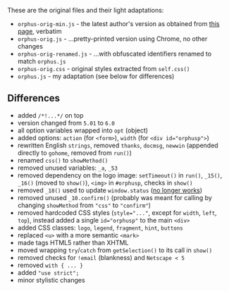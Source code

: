 These are the original files and their light adaptations:

- `orphus-orig-min.js` - the latest author's version as obtained from [this page](http://www.orphus.ru/en/orphus.js?nodownload&email=!rohpsud@lkbar.u), verbatim
- `orphus-orig.js` - ...pretty-printed version using Chrome, no other changes
- `orphus-orig-renamed.js` - ...with obfuscated identifiers renamed to match `orphus.js`
- `orphus-orig.css` - original styles extracted from `self.css()`
- `orphus.js` - my adaptation (see below for differences)

## Differences

- added `/*!...*/` on top
- version changed from `5.01` to `6.0`
- all option variables wrapped into `opt` (object)
- added options: `action` (for `<form>`), `width` (for `<div id="orphusp">`)
- rewritten English `strings`, removed `thanks`, `docmsg`, `newwin` (appended directly to `gohome`, removed from `run()`)
- renamed `css()` to `showMethod()`
- removed unused variables: `_a`, `_53`
- removed dependency on the logo image: `setTimeout()` in `run()`, `_15()`, `_16()` (moved to `show()`), `<img>` in `#orphusp`, checks in `show()`
- removed `_18()` used to update `window.status` ([no longer works](https://developer.mozilla.org/en-US/docs/Web/API/Window/status))
- removed unused `_10.confirm()` (probably was meant for calling by changing `showMethod` from `"css"` to `"confirm"`)
- removed hardcoded CSS styles (`style="..."`, except for `width`, `left`, `top`), instead added a single `id="orphusp"` to the main `<div>`
- added CSS classes: `logo`, `legend`, `fragment`, `hint`, `buttons`
- replaced `<u>` with a more semantic `<mark>`
- made tags HTML5 rather than XHTML
- moved wrapping `try`/`catch` from `getSelection()` to its call in `show()`
- removed checks for `!email` (blankness) and `Netscape < 5`
- removed `with { ... }`
- added `"use strict";`
- minor stylistic changes
